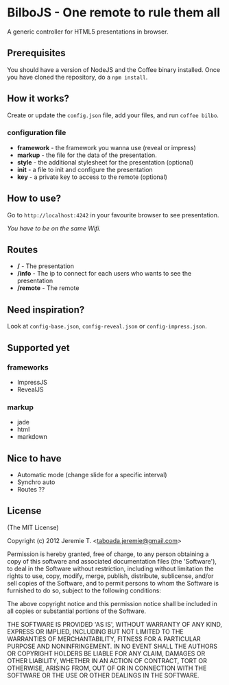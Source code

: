 BilboJS - One remote to rule them all
=====================================

A generic controller for HTML5 presentations in browser.

Prerequisites
-------------

You should have a version of NodeJS and the Coffee binary installed. Once you have cloned the repository, do a `npm install`.

How it works?
-------------

Create or update the `config.json` file, add your files, and run `coffee bilbo`.
### configuration file
- __framework__ - the framework you wanna use (reveal or impress)
- __markup__ - the file for the data of the presentation.
- __style__ - the additional stylesheet for the presentation (optional)
- __init__ - a file to init and configure the presentation
- __key__ - a private key to access to the remote (optional)

How to use?
-----------

Go to `http://localhost:4242` in your favourite browser to see presentation.

_You have to be on the same Wifi._

Routes
------

- __/__ - The presentation
- __/info__ - The ip to connect for each users who wants to see the presentation
- __/remote__ - The remote

Need inspiration?
-----------------

Look at `config-base.json`, `config-reveal.json` or `config-impress.json`.

Supported yet
------------

### frameworks
- ImpressJS
- RevealJS

### markup
- jade
- html
- markdown

Nice to have
------------

- Automatic mode (change slide for a specific interval)
- Synchro auto
- Routes ??

License 
-------

(The MIT License)

Copyright (c) 2012 Jeremie T. &lt;taboada.jeremie@gmail.com&gt;

Permission is hereby granted, free of charge, to any person obtaining
a copy of this software and associated documentation files (the
'Software'), to deal in the Software without restriction, including
without limitation the rights to use, copy, modify, merge, publish,
distribute, sublicense, and/or sell copies of the Software, and to
permit persons to whom the Software is furnished to do so, subject to
the following conditions:

The above copyright notice and this permission notice shall be
included in all copies or substantial portions of the Software.

THE SOFTWARE IS PROVIDED 'AS IS', WITHOUT WARRANTY OF ANY KIND,
EXPRESS OR IMPLIED, INCLUDING BUT NOT LIMITED TO THE WARRANTIES OF
MERCHANTABILITY, FITNESS FOR A PARTICULAR PURPOSE AND NONINFRINGEMENT.
IN NO EVENT SHALL THE AUTHORS OR COPYRIGHT HOLDERS BE LIABLE FOR ANY
CLAIM, DAMAGES OR OTHER LIABILITY, WHETHER IN AN ACTION OF CONTRACT,
TORT OR OTHERWISE, ARISING FROM, OUT OF OR IN CONNECTION WITH THE
SOFTWARE OR THE USE OR OTHER DEALINGS IN THE SOFTWARE.